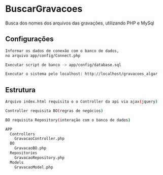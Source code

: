 # BuscarGravacoes
Busca dos nomes dos arquivos das gravações, utilizando PHP e MySql

## Configurações
```bash
Informar os dados de conexão com o banco de dados, 
no arquivo app/config/Connect.php

Executar script de banco -> app/config/database.sql

Executar o sistema pelo localhost: http://localhost/gravacoes_algar
```
## Estrutura
```bash
Arquivo index.html requisita o o Controller da api via ajax(jquery)

Controller requisita BO(regras de negócios)

BO requisita Repository(interação com o banco de dados)

APP
  Controllers
    GravacaoController.php
  BO
    GravacaoBO.php
  Repositories
    GravacaoRepository.php
  Models
    GravacaoModel.php

